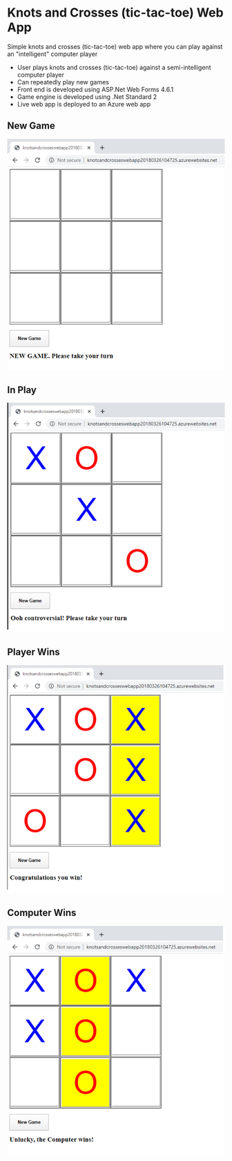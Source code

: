 # Knots and Crosses (tic-tac-toe) Web App
Simple knots and crosses (tic-tac-toe) web app where you can play against an "intelligent" computer player

* User plays knots and crosses (tic-tac-toe) against a semi-intelligent computer player
* Can repeatedly play new games
* Front end is developed using ASP.Net Web Forms 4.6.1
* Game engine is developed using .Net Standard 2
* Live web app is deployed to an Azure web app

## New Game

![](Images/NewGame.png)

## In Play

![](Images/InPlay.png)

## Player Wins

![](Images/PlayerWins.png)

## Computer Wins

![](Images/ComputerWins.png)
